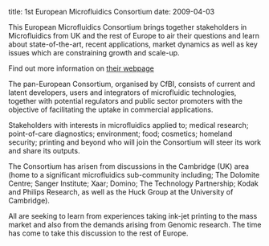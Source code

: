 title: 1st European Microfluidics Consortium
date: 2009-04-03 

This European Microfluidics Consortium brings together stakeholders in Microfluidics from UK and the rest of Europe to air their questions and learn about state-of-the-art, recent applications, market dynamics as well as key issues which are constraining growth and scale-up.

Find out more information on [their webpage](http://www.cfbi.co.uk/cfbi3_files/microfluidics.htm)
<!--break-->
The pan-European Consortium, organised by CfBI, consists of current and latent developers, users and integrators of microfluidic technologies, together with potential regulators and public sector promoters with the objective of facilitating the uptake in commercial applications.

Stakeholders with interests in microfluidics applied to; medical research; point-of-care diagnostics; environment; food; cosmetics; homeland security; printing and beyond who will join the Consortium will steer its work and share its outputs.

The Consortium has arisen from discussions in the Cambridge (UK) area (home to a significant microfluidics sub-community including; The Dolomite Centre; Sanger Institute; Xaar; Domino; The Technology Partnership; Kodak and Philips Research, as well as the Huck Group at the University of Cambridge).

All are seeking to learn from experiences taking ink-jet printing to the mass market and also from the demands arising from Genomic research. The time has come to take this discussion to the rest of Europe.